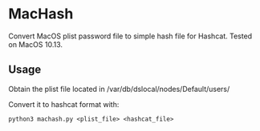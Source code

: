 # MacHash
Convert MacOS plist password file to simple hash file for Hashcat. Tested on MacOS 10.13.

## Usage
Obtain the plist file located in /var/db/dslocal/nodes/Default/users/

Convert it to hashcat format with:
```
python3 machash.py <plist_file> <hashcat_file>
```
